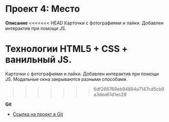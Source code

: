 # Проект 4: Место

**Описание**
<<<<<<< HEAD
Карточки с фотографиями и лайки. Добавлен интерактив при помощи JS.  

**Технологии**
HTML5 + CSS + ванильный JS.
=======
Карточки с фотографиями и лайки. Добавлен интерактив при помощи JS. 
Модальные окна закрываются разными способами. 
>>>>>>> 6df266769eb94894a7147cd5cb9a3dea61d1ec28


**Git**
* [Ссылка на проект в Git](https://cheharda.github.io/mesto/)

